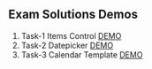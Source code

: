 ## Exam Solutions Demos
1. Task-1 Items Control [DEMO]()
2. Task-2 Datepicker [DEMO]()
3. Task-3 Calendar Template [DEMO]()